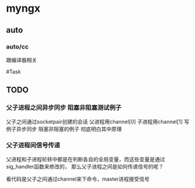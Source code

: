 # myngx
## auto 
### auto/cc
跟编译器相关




#Task
## TODO 
### 父子进程之间异步同步 阻塞非阻塞测试例子
父子之间通过socketpair创建的会话 父进程用channel\[0] 子进程用channel\[1] 
写例子异步同步 阻塞非阻塞的例子 彻底明白其中原理

### 父子进程间信号传递
父进程和子进程轮转中都是在判断各自的全局变量，而这些变量是通过sig_handler函数来修改的，
那么父子进程之间是如何传递信号的呢？

看代码是父子之间通过channel来下命令，master进程接受信号

